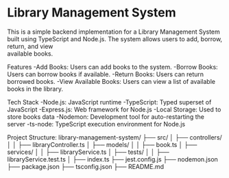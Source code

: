 ﻿# Library Management System
 This is a simple backend implementation for a Library Management System built using TypeScript and Node.js. The system allows users to add, borrow, return, and view   
 available books.

 Features
  -Add Books: Users can add books to the system.
  -Borrow Books: Users can borrow books if available.
  -Return Books: Users can return borrowed books.
  -View Available Books: Users can view a list of available books in the library.

  Tech Stack
  -Node.js: JavaScript runtime
  -TypeScript: Typed superset of JavaScript
  -Express.js: Web framework for Node.js
  -Local Storage: Used to store books data
  -Nodemon: Development tool for auto-restarting the server
  -ts-node: TypeScript execution environment for Node.js

  
Project Structure:
  library-management-system/
  ├── src/
  │   ├── controllers/
  │   │   ├── libraryController.ts
  │   ├── models/
  │   │   ├── book.ts
  │   ├── services/
  │   │   ├── libraryService.ts
  │   ├── tests/
  │   │   ├── libraryService.test.ts
  │   ├── index.ts
  ├── jest.config.js
  ├── nodemon.json
  ├── package.json
  ├── tsconfig.json
  ├── README.md


